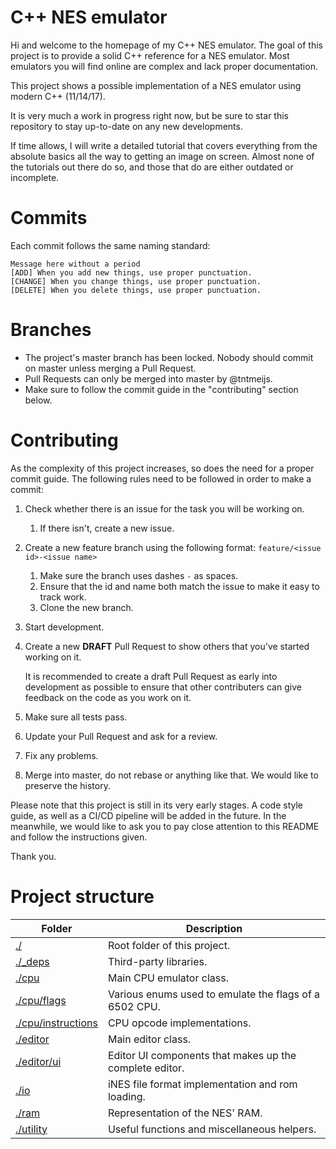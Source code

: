 # C++ NES emulator
Hi and welcome to the homepage of my C++ NES emulator.
The goal of this project is to provide a solid C++ reference for a NES emulator.
Most emulators you will find online are complex and lack proper documentation.

This project shows a possible implementation of a NES emulator using modern C++ (11/14/17).

It is very much a work in progress right now, but be sure to star this repository to stay up-to-date on any new developments.

If time allows, I will write a detailed tutorial that covers everything from the absolute basics all the way to getting an image on screen. Almost none of the tutorials out there do so, and those that do are either outdated or incomplete.

# Commits
Each commit follows the same naming standard:
```
Message here without a period
[ADD] When you add new things, use proper punctuation.
[CHANGE] When you change things, use proper punctuation.
[DELETE] When you delete things, use proper punctuation.
```

# Branches
- The project's master branch has been locked. Nobody should commit on master unless merging a Pull Request.
- Pull Requests can only be merged into master by @tntmeijs.
- Make sure to follow the commit guide in the "contributing" section below.

# Contributing
As the complexity of this project increases, so does the need for a proper commit guide.
The following rules need to be followed in order to make a commit:
1. Check whether there is an issue for the task you will be working on.
   1. If there isn't, create a new issue.
2. Create a new feature branch using the following format: `feature/<issue id>-<issue name>`
   1. Make sure the branch uses dashes `-` as spaces.
   2. Ensure that the id and name both match the issue to make it easy to track work.
   3. Clone the new branch.
3. Start development.
4. Create a new **DRAFT** Pull Request to show others that you've started working on it.
   
   It is recommended to create a draft Pull Request as early into development as possible to ensure that other contributers can give feedback on the code as you work on it.
5. Make sure all tests pass.
6. Update your Pull Request and ask for a review.
7. Fix any problems.
8.  Merge into master, do not rebase or anything like that. We would like to preserve the history.

Please note that this project is still in its very early stages. A code style guide, as well as a CI/CD pipeline will be added in the future. In the meanwhile, we would like to ask you to pay close attention to this README and follow the instructions given.

Thank you.

# Project structure
| Folder                                    | Description                                               |
| ----------------------------------------- | --------------------------------------------------------- |
| [./](/)                                   | Root folder of this project.                              |
| [./_deps](/_deps)                         | Third-party libraries.                                    |
| [./cpu](/cpu)                             | Main CPU emulator class.                                  |
| [./cpu/flags](/cpu/flags)                 | Various enums used to emulate the flags of a 6502 CPU.    |
| [./cpu/instructions](cpu/instructions)    | CPU opcode implementations.                               |
| [./editor](/editor)                       | Main editor class.                                        |
| [./editor/ui](/editor/ui)                 | Editor UI components that makes up the complete editor.   |
| [./io](/io)                               | iNES file format implementation and rom loading.          |
| [./ram](/ram)                             | Representation of the NES' RAM.                           |
| [./utility](/utility)                     | Useful functions and miscellaneous helpers.               |
